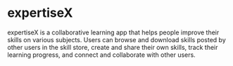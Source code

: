 # expertiseX
expertiseX is a collaborative learning app that helps people improve their skills on various subjects. Users can browse and download skills posted by other users in the skill store, create and share their own skills, track their learning progress, and connect and collaborate with other users. 
